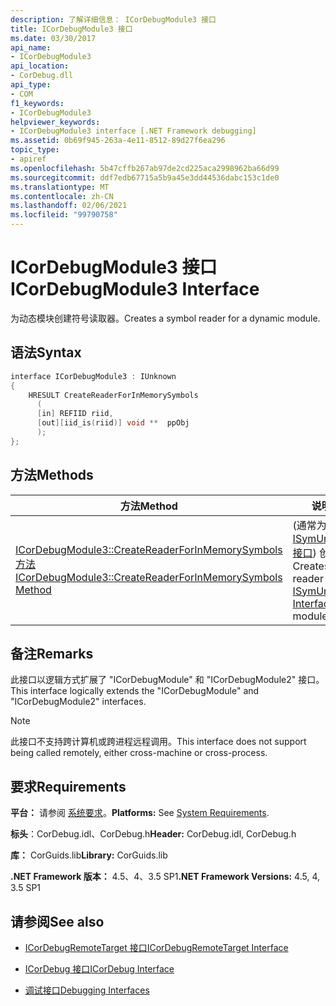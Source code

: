 ```yaml
---
description: 了解详细信息： ICorDebugModule3 接口
title: ICorDebugModule3 接口
ms.date: 03/30/2017
api_name:
- ICorDebugModule3
api_location:
- CorDebug.dll
api_type:
- COM
f1_keywords:
- ICorDebugModule3
helpviewer_keywords:
- ICorDebugModule3 interface [.NET Framework debugging]
ms.assetid: 0b69f945-263a-4e11-8512-89d27f6ea296
topic_type:
- apiref
ms.openlocfilehash: 5b47cffb267ab97de2cd225aca2998962ba66d99
ms.sourcegitcommit: ddf7edb67715a5b9a45e3dd44536dabc153c1de0
ms.translationtype: MT
ms.contentlocale: zh-CN
ms.lasthandoff: 02/06/2021
ms.locfileid: "99790758"
---
```

# <a name="icordebugmodule3-interface"></a><span data-ttu-id="8ffb8-103">ICorDebugModule3 接口</span><span class="sxs-lookup"><span data-stu-id="8ffb8-103">ICorDebugModule3 Interface</span></span>

<span data-ttu-id="8ffb8-104">为动态模块创建符号读取器。</span><span class="sxs-lookup"><span data-stu-id="8ffb8-104">Creates a symbol reader for a dynamic module.</span></span>  
  
## <a name="syntax"></a><span data-ttu-id="8ffb8-105">语法</span><span class="sxs-lookup"><span data-stu-id="8ffb8-105">Syntax</span></span>  
  
```cpp  
interface ICorDebugModule3 : IUnknown  
{  
    HRESULT CreateReaderForInMemorySymbols  
      (  
      [in] REFIID riid,  
      [out][iid_is(riid)] void **  ppObj  
      );  
};  
```  
  
## <a name="methods"></a><span data-ttu-id="8ffb8-106">方法</span><span class="sxs-lookup"><span data-stu-id="8ffb8-106">Methods</span></span>  
  
|<span data-ttu-id="8ffb8-107">方法</span><span class="sxs-lookup"><span data-stu-id="8ffb8-107">Method</span></span>|<span data-ttu-id="8ffb8-108">说明</span><span class="sxs-lookup"><span data-stu-id="8ffb8-108">Description</span></span>|  
|------------|-----------------|  
|[<span data-ttu-id="8ffb8-109">ICorDebugModule3::CreateReaderForInMemorySymbols 方法</span><span class="sxs-lookup"><span data-stu-id="8ffb8-109">ICorDebugModule3::CreateReaderForInMemorySymbols Method</span></span>](icordebugmodule3-createreaderforinmemorysymbols-method.md)|<span data-ttu-id="8ffb8-110"> (通常为动态模块的 [ISymUnmanagedReader 接口](../diagnostics/isymunmanagedreader-interface.md)) 创建符号读取器。</span><span class="sxs-lookup"><span data-stu-id="8ffb8-110">Creates a symbol reader (typically [ISymUnmanagedReader Interface](../diagnostics/isymunmanagedreader-interface.md)) for a dynamic module.</span></span>|  
  
## <a name="remarks"></a><span data-ttu-id="8ffb8-111">备注</span><span class="sxs-lookup"><span data-stu-id="8ffb8-111">Remarks</span></span>  

 <span data-ttu-id="8ffb8-112">此接口以逻辑方式扩展了 "ICorDebugModule" 和 "ICorDebugModule2" 接口。</span><span class="sxs-lookup"><span data-stu-id="8ffb8-112">This interface logically extends the "ICorDebugModule" and "ICorDebugModule2" interfaces.</span></span>  
  
> [!NOTE]
> <span data-ttu-id="8ffb8-113">此接口不支持跨计算机或跨进程远程调用。</span><span class="sxs-lookup"><span data-stu-id="8ffb8-113">This interface does not support being called remotely, either cross-machine or cross-process.</span></span>  
  
## <a name="requirements"></a><span data-ttu-id="8ffb8-114">要求</span><span class="sxs-lookup"><span data-stu-id="8ffb8-114">Requirements</span></span>  

 <span data-ttu-id="8ffb8-115">**平台：** 请参阅 [系统要求](../../get-started/system-requirements.md)。</span><span class="sxs-lookup"><span data-stu-id="8ffb8-115">**Platforms:** See [System Requirements](../../get-started/system-requirements.md).</span></span>  
  
 <span data-ttu-id="8ffb8-116">**标头**：CorDebug.idl、CorDebug.h</span><span class="sxs-lookup"><span data-stu-id="8ffb8-116">**Header:** CorDebug.idl, CorDebug.h</span></span>  
  
 <span data-ttu-id="8ffb8-117">**库：** CorGuids.lib</span><span class="sxs-lookup"><span data-stu-id="8ffb8-117">**Library:** CorGuids.lib</span></span>  
  
 <span data-ttu-id="8ffb8-118">**.NET Framework 版本：** 4.5、4、3.5 SP1</span><span class="sxs-lookup"><span data-stu-id="8ffb8-118">**.NET Framework Versions:** 4.5, 4, 3.5 SP1</span></span>
  
## <a name="see-also"></a><span data-ttu-id="8ffb8-119">请参阅</span><span class="sxs-lookup"><span data-stu-id="8ffb8-119">See also</span></span>

- [<span data-ttu-id="8ffb8-120">ICorDebugRemoteTarget 接口</span><span class="sxs-lookup"><span data-stu-id="8ffb8-120">ICorDebugRemoteTarget Interface</span></span>](icordebugremotetarget-interface.md)
- [<span data-ttu-id="8ffb8-121">ICorDebug 接口</span><span class="sxs-lookup"><span data-stu-id="8ffb8-121">ICorDebug Interface</span></span>](icordebug-interface.md)

- [<span data-ttu-id="8ffb8-122">调试接口</span><span class="sxs-lookup"><span data-stu-id="8ffb8-122">Debugging Interfaces</span></span>](debugging-interfaces.md)

